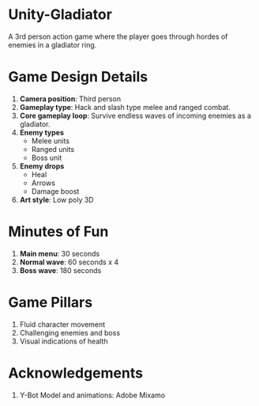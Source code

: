 # Unity-Gladiator
A 3rd person action game where the player goes through hordes of enemies in a gladiator ring.

# Game Design Details
1. **Camera position**: Third person
2. **Gameplay type**: Hack and slash type melee and ranged combat.
3. **Core gameplay loop**: Survive endless waves of incoming enemies as a gladiator.
4. **Enemy types**
    * Melee units
    * Ranged units
    * Boss unit
5. **Enemy drops**
    * Heal
    * Arrows
    * Damage boost
6. **Art style**: Low poly 3D

# Minutes of Fun
1. **Main menu**: 30 seconds
2. **Normal wave**: 60 seconds x 4
3. **Boss wave**: 180 seconds

# Game Pillars
1. Fluid character movement
2. Challenging enemies and boss
3. Visual indications of health 

# Acknowledgements
1. Y-Bot Model and animations: Adobe Mixamo
